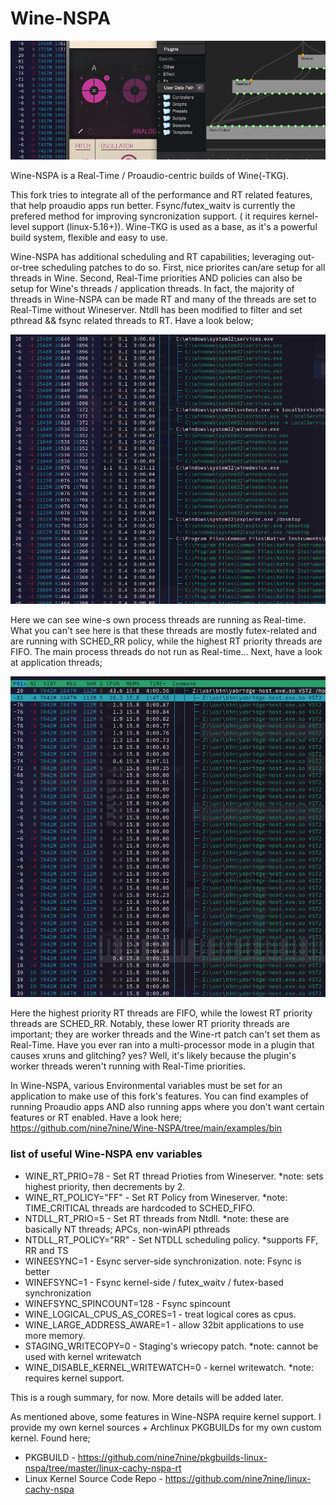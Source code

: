 # Wine-NSPA

![My Image](/examples/images/wine-nspa-Banner.png)

Wine-NSPA is a Real-Time / Proaudio-centric builds of Wine(-TKG). 

This fork tries to integrate all of the performance and RT related features, that help proaudio apps run better.
Fsync/futex_waitv is currently the prefered method for improving syncronization support. ( it requires kernel-level
support (linux-5.16+)). Wine-TKG is used as a base, as it's a powerful build system, flexible and easy to use.

Wine-NSPA has additional scheduling and RT capabilities; leveraging out-or-tree scheduling patches to do so. 
First, nice priorites can/are setup for all threads in Wine. Second, Real-Time priorities AND policies can also be 
setup for Wine's threads / application threads. In fact, the majority of threads in Wine-NSPA can be made RT and many 
of the threads are set to Real-Time without Wineserver. Ntdll has been modified to filter and set pthread && fsync
related threads to RT. Have a look below;

![My Image](/examples/images/wine-nspa_wine_proc_threads.png)

Here we can see wine-s own process threads are running as Real-time. What you can't see here is that these threads
are mostly futex-related and are running with SCHED_RR policy, while the highest RT priority threads are FIFO. The main 
process threads do not run as Real-time... Next, have a look at application threads; 

![My Image](/examples/images/wine-nspa_app_threads.png)

Here the highest priority RT threads are FIFO, while the lowest RT priority threads are SCHED_RR. Notably, these 
lower RT priority threads are important; they are worker threads and the Wine-rt patch can't set them as Real-Time. 
Have you ever ran into a multi-processor mode in a plugin that causes xruns and glitching? yes? Well, it's likely 
because the plugin's worker threads weren't running with Real-Time priorities.

In Wine-NSPA, various Environmental variables must be set for an application to make use of this fork's features.
You can find examples of running Proaudio apps AND also running apps where you don't want certain features or RT 
enabled. Have a look here; https://github.com/nine7nine/Wine-NSPA/tree/main/examples/bin

### list of useful Wine-NSPA env variables

* WINE_RT_PRIO=78 - Set RT thread Prioties from Wineserver. *note: sets highest priority, then decrements by 2.
* WINE_RT_POLICY="FF" - Set RT Policy from Wineserver. *note: TIME_CRITICAL threads are hardcoded to SCHED_FIFO.
* NTDLL_RT_PRIO=5 - Set RT threads from Ntdll. *note: these are basically NT threads; APCs, non-winAPI pthreads 
* NTDLL_RT_POLICY="RR" - Set NTDLL scheduling policy. *supports FF, RR and TS
* WINEESYNC=1 - Esync server-side synchronization. note: Fsync is better
* WINEFSYNC=1 - Fsync kernel-side / futex_waitv / futex-based synchronization
* WINEFSYNC_SPINCOUNT=128 - Fsync spincount
* WINE_LOGICAL_CPUS_AS_CORES=1 - treat logical cores as cpus.
* WINE_LARGE_ADDRESS_AWARE=1 - allow 32bit applications to use more memory.
* STAGING_WRITECOPY=0 - Staging's wriecopy patch. *note: cannot be used with kernel writewatch
* WINE_DISABLE_KERNEL_WRITEWATCH=0 - kernel writewatch. *note: requires kernel support.

This is a rough summary, for now. More details will be added later.

As mentioned above, some features in Wine-NSPA require kernel support. I provide my own kernel sources + Archlinux 
PKGBUILDs for my own custom kernel. Found here;

* PKGBUILD - https://github.com/nine7nine/pkgbuilds-linux-nspa/tree/master/linux-cachy-nspa-rt
* Linux Kernel Source Code Repo - https://github.com/nine7nine/linux-cachy-nspa





